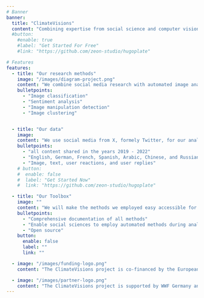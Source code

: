 ```yaml
---
# Banner
banner:
  title: "ClimateVisions"
  content: "Combining expertise from social science and computer vision, this project aims to map what type of climate change related images prevail on social media and what kind of reactions and emotions they elicit in debates among social media users"
  #button:
    #enable: true
    #label: "Get Started For Free"
    #link: "https://github.com/zeon-studio/hugoplate"

# Features
features:
  - title: "Our research methods"
    image: "/images/diagram-project.png"
    content: "We combine social media research with automated image analyses. Among others we use the following methods:"
    bulletpoints:
      - "Image classification"
      - "Sentiment analysis"
      - "Image manipulation detection"
      - "Image clustering"


  - title: "Our data"
    image: 
    content: "We use social media from X, formely Twitter, for our analyses. To this end, we have downloaded material encompassing:"
    bulletpoints:
      - "all content shared in the years 2019 - 2022"
      - "English, German, French, Spanish, Arabic, Chinese, and Russian"
      - "Image, text, user reactions, and user replies"
    # button:
    #  enable: false
    #  label: "Get Started Now"
    #  link: "https://github.com/zeon-studio/hugoplate"

  - title: "Our Toolbox"
    image: ""
    content: "We will make the methods we employed easy accessible for other social science research project in creating a toolbox."
    bulletpoints:
      - "Comprehensive documentation of all methods"
      - "Enable social sciences to employ automated methods during analyses"
      - "Open source"
    button:
      enable: false
      label: ""
      link: ""

  - image: "/images/funding-logo.png"
    content: "The ClimateVisions project is co-financed by the European Union and the Bundesministeriums für Bildung und Forschung (BMBF)."

  - image: "/images/partner-logo.png"
    content: "The ClimateVisions project is supported by WWF Germany and the Intergovernmental Panel on Climate Change."
---
```

